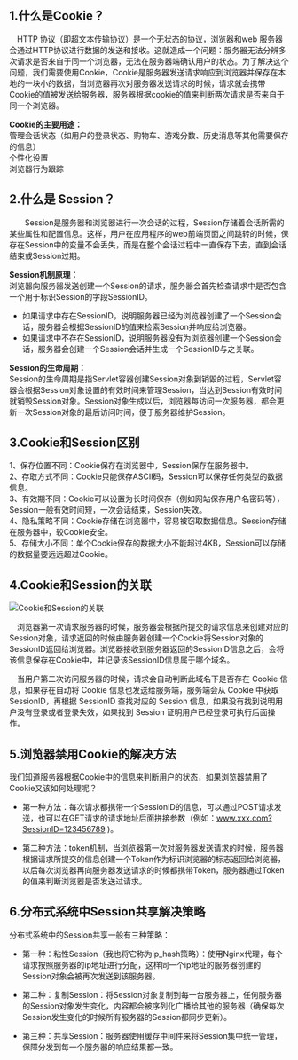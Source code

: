 ## 1.什么是Cookie？
&emsp;HTTP 协议（即超文本传输协议）是一个无状态的协议，浏览器和web 服务器会通过HTTP协议进行数据的发送和接收。这就造成一个问题：服务器无法分辨多次请求是否来自于同一个浏览器，无法在服务器端确认用户的状态。为了解决这个问题，我们需要使用Cookie，Cookie是服务器发送请求响应到浏览器并保存在本地的一块小的数据，当浏览器再次对服务器发送请求的时候，请求就会携带Cookie的值被发送给服务器，服务器根据cookie的值来判断两次请求是否来自于同一个浏览器。

**Cookie的主要用途：**  <br>
管理会话状态（如用户的登录状态、购物车、游戏分数、历史消息等其他需要保存的信息）<br>
个性化设置<br>
浏览器行为跟踪<br>

## 2.什么是 Session？

&emsp;&emsp;Session是服务器和浏览器进行一次会话的过程，Session存储着会话所需的某些属性和配置信息。这样，用户在应用程序的web前端页面之间跳转的时候，保存在Session中的变量不会丢失，而是在整个会话过程中一直保存下去，直到会话结束或Session过期。

**Session机制原理：**<br>
浏览器向服务器发送创建一个Session的请求，服务器会首先检查请求中是否包含一个用于标识Session的字段SessionID。<br> 
*  如果请求中存在SessionID，说明服务器已经为浏览器创建了一个Session会话，服务器会根据SessionID的值来检索Session并响应给浏览器。<br>
*  如果请求中不存在SessionID，说明服务器没有为浏览器创建一个Session会话，服务器会创建一个Session会话并生成一个SessionID与之关联。<br>

**Session的生命周期：**<br>
Session的生命周期是指Servlet容器创建Session对象到销毁的过程，Servlet容器会根据Session对象设置的有效时间来管理Session，当达到Session有效时间就销毁Session对象。Session对象生成以后，浏览器每访问一次服务器，都会更新一次Session对象的最后访问时间，便于服务器维护Session。

## 3.Cookie和Session区别<br>
1、保存位置不同：Cookie保存在浏览器中，Session保存在服务器中。<br>
2、存取方式不同：Cookie只能保存ASCII码，Session可以保存任何类型的数据信息。<br>
3、有效期不同：Cookie可以设置为长时间保存（例如网站保存用户名密码等），Session一般有效时间短，一次会话结束，Session失效。<br>
4、隐私策略不同：Cookie存储在浏览器中，容易被窃取数据信息。Session存储在服务器中，较Cookie安全。<br>
5、存储大小不同：单个Cookie保存的数据大小不能超过4KB，Session可以存储的数据量要远远超过Cookie。<br>
## 4.Cookie和Session的关联
![Cookie和Session的关联](https://github.com/zhuqianqian1996/CS-Master-Note/blob/%E8%AE%A1%E7%AE%97%E6%9C%BA%E7%BD%91%E7%BB%9C/%E5%9B%BE%E7%89%87/CookieAndSession.bmp)

&emsp;浏览器第一次请求服务器的时候，服务器会根据所提交的请求信息来创建对应的Session对象，请求返回的时候由服务器创建一个Cookie将Session对象的SessionID返回给浏览器。浏览器接收到服务器返回的SessionID信息之后，会将该信息保存在Cookie中，并记录该SessionID信息属于哪个域名。<br>

&emsp;当用户第二次访问服务器的时候，请求会自动判断此域名下是否存在 Cookie 信息，如果存在自动将 Cookie 信息也发送给服务端，服务端会从 Cookie 中获取 SessionID，再根据 SessionID 查找对应的 Session 信息，如果没有找到说明用户没有登录或者登录失效，如果找到 Session 证明用户已经登录可执行后面操作。<br>

## 5.浏览器禁用Cookie的解决方法

我们知道服务器根据Cookie中的信息来判断用户的状态，如果浏览器禁用了Cookie又该如何处理呢？

* 第一种方法：每次请求都携带一个SessionID的信息，可以通过POST请求发送，也可以在GET请求的请求地址后面拼接参数（例如：www.xxx.com?SessionID=123456789 )。

* 第二种方法：token机制，当浏览器第一次对服务器发送请求的时候，服务器根据请求所提交的信息创建一个Token作为标识浏览器的标志返回给浏览器，以后每次浏览器再向服务器发送请求的时候都携带Token，服务器通过Token的值来判断浏览器是否发送过请求。

## 6.分布式系统中Session共享解决策略

分布式系统中的Session共享一般有三种策略：

* 第一种：粘性Session（我也将它称为ip_hash策略）：使用Nginx代理，每个请求按照服务器的ip地址进行分配，这样同一个ip地址的服务器创建的Session对象会被再次发送到该服务器。

* 第二种：复制Session：将Session对象复制到每一台服务器上，任何服务器的Session对象发生变化，内容都会被序列化广播给其他的服务器（确保每次Session发生变化的时候所有服务器的Session都同步更新）。

* 第三种：共享Session：服务器使用缓存中间件来将Session集中统一管理，保障分发到每一个服务器的响应结果都一致。

